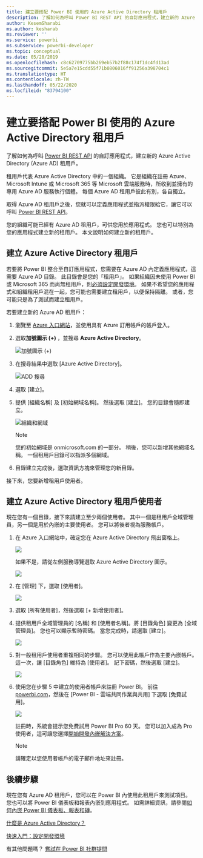```yaml
---
title: 建立要搭配 Power BI 使用的 Azure Active Directory 租用戶
description: 了解如何為呼叫 Power BI REST API 的自訂應用程式，建立新的 Azure Active Directory (Azure AD) 租用戶。
author: KesemSharabi
ms.author: kesharab
ms.reviewer: ''
ms.service: powerbi
ms.subservice: powerbi-developer
ms.topic: conceptual
ms.date: 05/28/2019
ms.openlocfilehash: c8c62709775bb269eb57b2f88c174f1dc4fd13ad
ms.sourcegitcommit: 5e5a7e15cdd55f71b0806016ff91256a398704c1
ms.translationtype: HT
ms.contentlocale: zh-TW
ms.lasthandoff: 05/22/2020
ms.locfileid: "83794100"
---
```

# <a name="create-an-azure-active-directory-tenant-to-use-with-power-bi"></a>建立要搭配 Power BI 使用的 Azure Active Directory 租用戶

了解如何為呼叫 [Power BI REST API](../automation/rest-api-reference.md) 的自訂應用程式，建立新的 Azure Active Directory (Azure AD) 租用戶。

租用戶代表 Azure Active Directory 中的一個組織。 它是組織在註冊 Azure、Microsoft Intune 或 Microsoft 365 等 Microsoft 雲端服務時，所收到並擁有的專用 Azure AD 服務執行個體。 每個 Azure AD 租用戶彼此有別，各自獨立。

取得 Azure AD 租用戶之後，您就可以定義應用程式並指派權限給它，讓它可以呼叫 [Power BI REST API](../automation/rest-api-reference.md)。

您的組織可能已經有 Azure AD 租用戶，可供您用於應用程式。 您也可以特別為您的應用程式建立新的租用戶。 本文說明如何建立新的租用戶。

## <a name="create-an-azure-active-directory-tenant"></a>建立 Azure Active Directory 租用戶

若要將 Power BI 整合至自訂應用程式，您需要在 Azure AD 內定義應用程式，這需要 Azure AD 目錄。 此目錄會是您的「租用戶」。 如果組織因未使用 Power BI 或 Microsoft 365 而尚無租用戶，則[必須設定開發環境](https://docs.microsoft.com/azure/active-directory/develop/active-directory-howto-tenant)。 如果不希望您的應用程式和組織租用戶混在一起，您可能也需要建立租用戶，以便保持隔離。 或者，您可能只是為了測試而建立租用戶。

若要建立新的 Azure AD 租用戶：

1. 瀏覽至 [Azure 入口網站](https://portal.azure.com)，並使用具有 Azure 訂用帳戶的帳戶登入。

2. 選取**加號圖示 (+)** ，並搜尋 **Azure Active Directory**。

    ![加號圖示 (+)](media/create-an-azure-active-directory-tenant/new-directory.png)

3. 在搜尋結果中選取 [Azure Active Directory]。

    ![ADD 搜尋](media/create-an-azure-active-directory-tenant/new-directory2.png)

4. 選取 [建立]。

5. 提供 [組織名稱] 及 [初始網域名稱]。 然後選取 [建立]。 您的目錄會隨即建立。

    ![組織和網域](media/create-an-azure-active-directory-tenant/organization-and-domain.png)

   > [!NOTE]
   > 您的初始網域是 onmicrosoft.com 的一部分。 稍後，您可以新增其他網域名稱。 一個租用戶目錄可以指派多個網域。

6. 目錄建立完成後，選取資訊方塊來管理您的新目錄。

接下來，您要新增租用戶使用者。

## <a name="create-azure-active-directory-tenant-users"></a>建立 Azure Active Directory 租用戶使用者

現在您有一個目錄，接下來請建立至少兩個使用者。 其中一個是租用戶全域管理員，另一個是用於內嵌的主要使用者。 您可以將後者視為服務帳戶。

1. 在 Azure 入口網站中，確定您在 Azure Active Directory 飛出窗格上。

    ![](media/create-an-azure-active-directory-tenant/aad-flyout.png)

    如果不是，請從左側服務導覽選取 Azure Active Directory 圖示。

    ![](media/create-an-azure-active-directory-tenant/aad-service.png)

2. 在 [管理] 下，選取 [使用者]。

    ![](media/create-an-azure-active-directory-tenant/users-and-groups.png)

3. 選取 [所有使用者]，然後選取 [+ 新增使用者]。

4. 提供租用戶全域管理員的 [名稱] 和 [使用者名稱]。將 [目錄角色] 變更為 [全域管理員]。 您也可以顯示暫時密碼。 當您完成時，請選取 [建立]。

    ![](media/create-an-azure-active-directory-tenant/global-admin.png)

5. 對一般租用戶使用者重複相同的步驟。 您可以使用此帳戶作為主要內嵌帳戶。 這一次，讓 [目錄角色] 維持為 [使用者]。 記下密碼，然後選取 [建立]。

    ![](media/create-an-azure-active-directory-tenant/pbiembed-user.png)

6. 使用您在步驟 5 中建立的使用者帳戶來註冊 Power BI。 前往 [powerbi.com](https://powerbi.microsoft.com/get-started/)，然後在 [Power BI - 雲端共同作業與共用] 下選取 [免費試用]。

    ![](media/create-an-azure-active-directory-tenant/try-powerbi-free.png)

    註冊時，系統會提示您免費試用 Power BI Pro 60 天。 您可以加入成為 Pro 使用者，這可讓您選擇[開始開發內嵌解決方案](embed-sample-for-customers.md)。

   > [!NOTE]
   > 請確定以您使用者帳戶的電子郵件地址來註冊。

## <a name="next-steps"></a>後續步驟

現在您有 Azure AD 租用戶，您可以在 Power BI 內使用此租用戶來測試項目。 您也可以將 Power BI 儀表板和報表內嵌到應用程式。 如需詳細資訊，請參閱[如何內嵌 Power BI 儀表板、報表和磚](embed-sample-for-customers.md)。

[什麼是 Azure Active Directory？](https://docs.microsoft.com/azure/active-directory/active-directory-whatis) 
 
[快速入門：設定開發環境](https://docs.microsoft.com/azure/active-directory/develop/active-directory-howto-tenant)  

有其他問題嗎？ [嘗試在 Power BI 社群提問](https://community.powerbi.com/)
